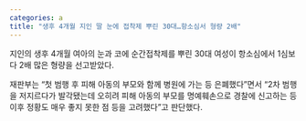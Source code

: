 ```yaml
---
categories: a
title: "생후 4개월 지인 딸 눈에 접착제 뿌린 30대…항소심서 형량 2배"
---
```

  지인의 생후 4개월 여아의 눈과 코에 순간접착제를 뿌린 30대 여성이 항소심에서 1심보다 2배 많은 형량을 선고받았다.
 
재판부는 “첫 범행 후 피해 아동의 부모와 함께 병원에 가는 등 은폐했다”면서 “2차 범행을 저지르다가 발각됐는데 오히려 피해 아동의 부모를 명예훼손으로 경찰에 신고하는 등 이후 정황도 매우 좋지 못한 점 등을 고려했다”고 판단했다.
